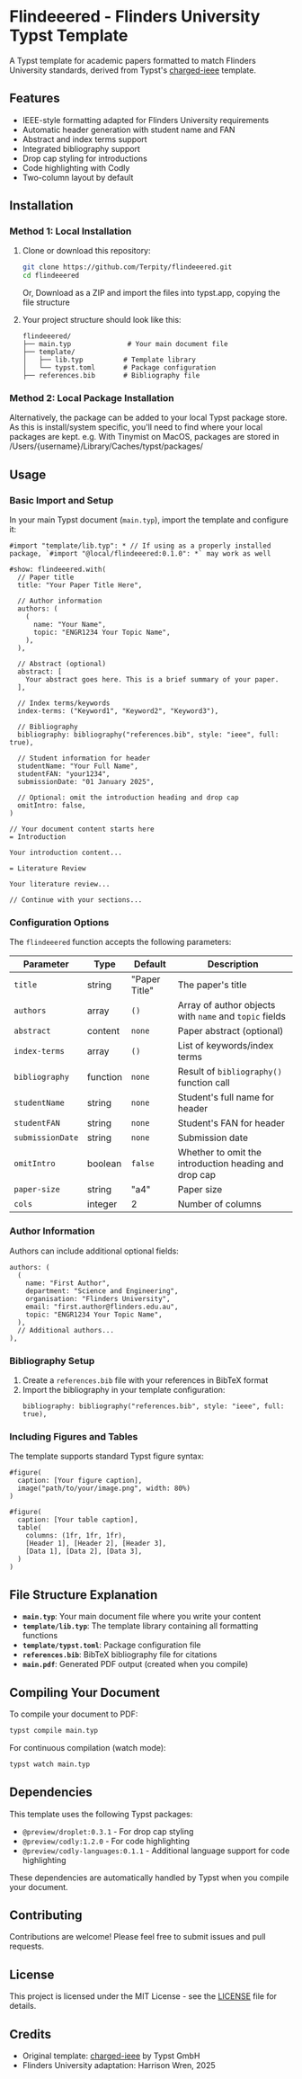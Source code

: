 # Flindeeered - Flinders University Typst Template

A Typst template for academic papers formatted to match Flinders University standards, derived from Typst's [charged-ieee](https://github.com/typst/templates/tree/main/charged-ieee) template.

## Features

- IEEE-style formatting adapted for Flinders University requirements
- Automatic header generation with student name and FAN
- Abstract and index terms support
- Integrated bibliography support
- Drop cap styling for introductions
- Code highlighting with Codly
- Two-column layout by default

## Installation

### Method 1: Local Installation

1. Clone or download this repository:
   ```bash
   git clone https://github.com/Terpity/flindeeered.git
   cd flindeeered
   ```
   Or, Download as a ZIP and import the files into typst.app, copying the file structure

2. Your project structure should look like this:
   ```
   flindeeered/
   ├── main.typ              # Your main document file
   ├── template/
   │   ├── lib.typ          # Template library
   │   └── typst.toml       # Package configuration
   ├── references.bib       # Bibliography file
   ```

### Method 2: Local Package Installation

Alternatively, the package can be added to your local Typst package store.
As this is install/system specific, you'll need to find where your local packages are kept. e.g. With Tinymist on MacOS, packages are stored in /Users/{username}/Library/Caches/typst/packages/

## Usage

### Basic Import and Setup

In your main Typst document (`main.typ`), import the template and configure it:

```typst
#import "template/lib.typ": * // If using as a properly installed package, `#import "@local/flindeeered:0.1.0": *` may work as well

#show: flindeeered.with(
  // Paper title
  title: "Your Paper Title Here",

  // Author information
  authors: (
    (
      name: "Your Name",
      topic: "ENGR1234 Your Topic Name",
    ),
  ),

  // Abstract (optional)
  abstract: [
    Your abstract goes here. This is a brief summary of your paper.
  ],

  // Index terms/keywords
  index-terms: ("Keyword1", "Keyword2", "Keyword3"),

  // Bibliography
  bibliography: bibliography("references.bib", style: "ieee", full: true),

  // Student information for header
  studentName: "Your Full Name",
  studentFAN: "your1234",
  submissionDate: "01 January 2025",

  // Optional: omit the introduction heading and drop cap
  omitIntro: false,
)

// Your document content starts here
= Introduction

Your introduction content...

= Literature Review

Your literature review...

// Continue with your sections...
```

### Configuration Options

The `flindeeered` function accepts the following parameters:

| Parameter | Type | Default | Description |
|-----------|------|---------|-------------|
| `title` | string | "Paper Title" | The paper's title |
| `authors` | array | `()` | Array of author objects with `name` and `topic` fields |
| `abstract` | content | `none` | Paper abstract (optional) |
| `index-terms` | array | `()` | List of keywords/index terms |
| `bibliography` | function | `none` | Result of `bibliography()` function call |
| `studentName` | string | `none` | Student's full name for header |
| `studentFAN` | string | `none` | Student's FAN for header |
| `submissionDate` | string | `none` | Submission date |
| `omitIntro` | boolean | `false` | Whether to omit the introduction heading and drop cap |
| `paper-size` | string | "a4" | Paper size |
| `cols` | integer | 2 | Number of columns |

### Author Information

Authors can include additional optional fields:

```typst
authors: (
  (
    name: "First Author",
    department: "Science and Engineering",
    organisation: "Flinders University",
    email: "first.author@flinders.edu.au",
    topic: "ENGR1234 Your Topic Name",
  ),
  // Additional authors...
),
```

### Bibliography Setup

1. Create a `references.bib` file with your references in BibTeX format
2. Import the bibliography in your template configuration:
   ```typst
   bibliography: bibliography("references.bib", style: "ieee", full: true),
   ```

### Including Figures and Tables

The template supports standard Typst figure syntax:

```typst
#figure(
  caption: [Your figure caption],
  image("path/to/your/image.png", width: 80%)
)

#figure(
  caption: [Your table caption],
  table(
    columns: (1fr, 1fr, 1fr),
    [Header 1], [Header 2], [Header 3],
    [Data 1], [Data 2], [Data 3],
  )
)
```

## File Structure Explanation

- **`main.typ`**: Your main document file where you write your content
- **`template/lib.typ`**: The template library containing all formatting functions
- **`template/typst.toml`**: Package configuration file
- **`references.bib`**: BibTeX bibliography file for citations
- **`main.pdf`**: Generated PDF output (created when you compile)

## Compiling Your Document

To compile your document to PDF:

```bash
typst compile main.typ
```

For continuous compilation (watch mode):

```bash
typst watch main.typ
```

## Dependencies

This template uses the following Typst packages:
- `@preview/droplet:0.3.1` - For drop cap styling
- `@preview/codly:1.2.0` - For code highlighting
- `@preview/codly-languages:0.1.1` - Additional language support for code highlighting

These dependencies are automatically handled by Typst when you compile your document.

## Contributing

Contributions are welcome! Please feel free to submit issues and pull requests.

## License

This project is licensed under the MIT License - see the [LICENSE](LICENSE) file for details.

## Credits

- Original template: [charged-ieee](https://github.com/typst/templates/tree/main/charged-ieee) by Typst GmbH
- Flinders University adaptation: Harrison Wren, 2025
